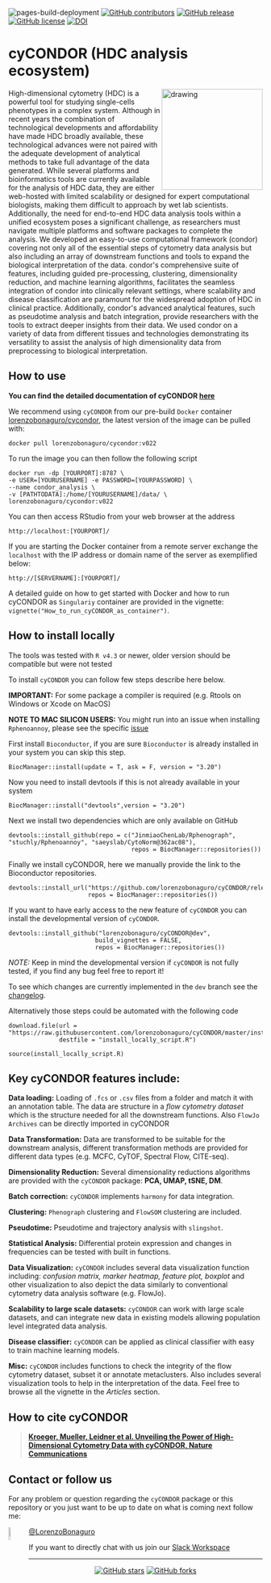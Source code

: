 ![pages-build-deployment](https://github.com/lorenzobonaguro/cyCONDOR/actions/workflows/pages/pages-build-deployment/badge.svg)
[![GitHub contributors](https://img.shields.io/github/contributors/lorenzobonaguro/cyCONDOR.svg)](https://github.com/lorenzobonaguro/cyCONDOR/graphs/contributors)
[![GitHub release](https://img.shields.io/github/v/release/lorenzobonaguro/cyCONDOR)](https://github.com/lorenzobonaguro/cyCONDOR/releases/latest)
[![GitHub license](https://img.shields.io/github/license/lorenzobonaguro/cyCONDOR?color=blue)](https://github.com/lorenzobonaguro/cyCONDOR/blob/master/LICENSE)
[![DOI](https://zenodo.org/badge/476240084.svg)](https://doi.org/10.5281/zenodo.13897560)

# cyCONDOR (HDC analysis ecosystem)

<img src="man/figures/condor_logo_new.png" alt="drawing" width="200" align="right"/>

High-dimensional cytometry (HDC) is a powerful tool for studying single-cells phenotypes in a complex system. Although in recent years the combination of technological developments and affordability have made HDC broadly available, these technological advances were not paired with the adequate development of analytical methods to take full advantage of the data generated. While several platforms and bioinformatics tools are currently available for the analysis of HDC data, they are either web-hosted with limited scalability or designed for expert computational biologists, making them difficult to approach by wet lab scientists. Additionally, the need for end-to-end HDC data analysis tools within a unified ecosystem poses a significant challenge, as researchers must navigate multiple platforms and software packages to complete the analysis.
We developed an easy-to-use computational framework (condor) covering not only all of the essential steps of cytometry data analysis but also including an array of downstream functions and tools to expand the biological interpretation of the data. condor's comprehensive suite of features, including guided pre-processing, clustering, dimensionality reduction, and machine learning algorithms, facilitates the seamless integration of condor into clinically relevant settings, where scalability and disease classification are paramount for the widespread adoption of HDC in clinical practice. Additionally, condor's advanced analytical features, such as pseudotime analysis and batch integration, provide researchers with the tools to extract deeper insights from their data. We used condor on a variety of data from different tissues and technologies demonstrating its versatility to assist the analysis of high dimensionality data from preprocessing to biological interpretation.

## How to use

**You can find the detailed documentation of cyCONDOR [here](https://lorenzobonaguro.github.io/cyCONDOR/)**

We recommend using `cyCONDOR` from our pre-build `Docker` container [lorenzobonaguro/cycondor](https://hub.docker.com/r/lorenzobonaguro/cycondor), the latest version of the image can be pulled with:
```
docker pull lorenzobonaguro/cycondor:v022
```

To run the image you can then follow the following script

```
docker run -dp [YOURPORT]:8787 \
-e USER=[YOURUSERNAME] -e PASSWORD=[YOURPASSWORD] \
--name condor_analysis \
-v [PATHTODATA]:/home/[YOURUSERNAME]/data/ \
lorenzobonaguro/cycondor:v022
```
You can then access RStudio from your web browser at the address

```
http://localhost:[YOURPORT]/
```

If you are starting the Docker container from a remote server exchange the `localhost` with the IP address or domain name of the server as exemplified below:

```
http://[SERVERNAME]:[YOURPORT]/
```

A detailed guide on how to get started with Docker and how to run cyCONDOR as `Singulariy` container are provided in the vignette: `vignette("How_to_run_cyCONDOR_as_container")`.

## How to install locally

The tools was tested with `R v4.3` or newer, older version should be compatible but were not tested

To install `cyCONDOR` you can follow few steps describe here below. 

**IMPORTANT:** For some package a compiler is required (e.g. Rtools on Windows or Xcode on MacOS)

**NOTE TO MAC SILICON USERS:** You might run into an issue when installing `Rphenoannoy`, please see the specific [issue](https://github.com/stuchly/Rphenoannoy/issues/2)

First install `Bioconductor`, if you are sure `Bioconductor` is already installed in your system you can skip this step.
```
BiocManager::install(update = T, ask = F, version = "3.20")
``` 

Now you need to install devtools if this is not already available in your system

```
BiocManager::install("devtools",version = "3.20")
```

Next we install two dependencies which are only available on GitHub

```
devtools::install_github(repo = c("JinmiaoChenLab/Rphenograph", "stuchly/Rphenoannoy", "saeyslab/CytoNorm@362ac08"),
                                  repos = BiocManager::repositories())
```

Finally we install cyCONDOR, here we manually provide the link to the Bioconductor repositories.
```
devtools::install_url("https://github.com/lorenzobonaguro/cyCONDOR/releases/download/v022/cyCONDOR_0.2.2.tar.gz",
                      repos = BiocManager::repositories())
```

If you want to have early access to the new feature of `cyCONDOR` you can install the developmental version of `cyCONDOR`. 

```
devtools::install_github("lorenzobonaguro/cyCONDOR@dev", 
                        build_vignettes = FALSE, 
                        repos = BiocManager::repositories())
```

*NOTE:* Keep in mind the developmental version if `cyCONDOR` is not fully tested, if you find any bug feel free to report it!

To see which changes are currently implemented in the `dev` branch see the [changelog](https://github.com/lorenzobonaguro/cyCONDOR/blob/dev/NEWS.md).

Alternatively those steps could be automated with the following code
```
download.file(url = "https://raw.githubusercontent.com/lorenzobonaguro/cyCONDOR/master/inst/install_locally_script.R", 
              destfile = "install_locally_script.R")
              
source(install_locally_script.R)
``` 

## Key cyCONDOR features include:

**Data loading:** Loading of `.fcs` or `.csv` files from a folder and match it with an annotation table. The data are structure in a *flow cytometry dataset* which is the structure needed for all the downstream functions. Also `FlowJo Archives` can be directly imported in cyCONDOR

**Data Transformation:** Data are transformed to be suitable for the downstream analysis, different transformation methods are provided for different data types (e.g. MCFC, CyTOF, Spectral Flow, CITE-seq).

**Dimensionality Reduction:** Several dimensionality reductions
algorithms are provided with the `cyCONDOR` package: **PCA, UMAP, tSNE, DM**.

**Batch correction:** `cyCONDOR` implements `harmony` for data integration.

**Clustering:** `Phenograph` clustering and `FlowSOM` clustering are included.

**Pseudotime:** Pseudotime and trajectory analysis with `slingshot`.

**Statistical Analysis:** Differential protein expression and changes in
frequencies can be tested with built in functions.

**Data Visualization:** `cyCONDOR` includes several data visualization
function including: *confusion matrix, marker heatmap, feature plot,
boxplot* and other visualization to also depict the data similarly to conventional cytometry data analysis software (e.g. FlowJo).

**Scalability to large scale datasets:** `cyCONDOR` can work with large scale datasets, and can integrate new data in existing models allowing population level integrated data analysis.

**Disease classifier:** `cyCONDOR` can be applied as clinical classifier with easy to train machine learning models.

**Misc:** `cyCONDOR` includes functions to check the integrity of the flow
cytometry dataset, subset it or annotate metaclusters. Also includes several visualization tools to help in the interpretation of the data. Feel free to browse all the vignette in the *Articles* section.

## How to cite cyCONDOR

> [**Kroeger, Mueller, Leidner et al. Unveiling the Power of High-Dimensional Cytometry Data with cyCONDOR, Nature Communications**](https://www.nature.com/articles/s41467-024-55179-w)

## Contact or follow us

For any problem or question regarding the `cyCONDOR` package or this
repository or you just want to be up to date on what is coming next
follow me:

<img src="man/figures/twitter.png" width="8%" style="float: left;"/>

[@LorenzoBonaguro](<https://twitter.com/LorenzoBonaguro>)

If you want to directly chat with us join our [Slack Workspace](https://join.slack.com/t/cycondor/shared_invite/zt-2keb5ztaa-0aNKxP3OCglOTUiXDrtkhg)

---
<div align="center">

[![GitHub stars](https://img.shields.io/github/stars/lorenzobonaguro/cyCONDOR)](https://github.com/lorenzobonaguro/cyCONDOR)
[![GitHub forks](https://img.shields.io/github/forks/lorenzobonaguro/cyCONDOR)](https://github.com/lorenzobonaguro/cyCONDOR/fork)

</div>
